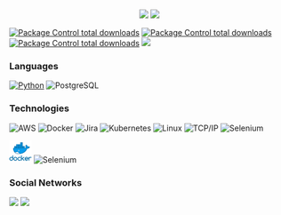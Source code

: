 
<br>
<p align = "center">
  <img src = "https://github-readme-stats.vercel.app/api?username=DenisMurynka&show_icons=true&theme=tokyonight&line_height=27">
  <img src = "https://github-readme-stats.vercel.app/api/top-langs/?username=DenisMurynka&hide=css,java,html&theme=tokyonight">
</p>


[![Package Control total downloads](https://img.shields.io/badge/Name-Denis-ff69b4)]()
[![Package Control total downloads](https://img.shields.io/badge/Sex-Yes-green)]()
[![Package Control total downloads](https://img.shields.io/badge/Gender-Engineer-yellow)]()
[![](https://img.shields.io/badge/TG-denowns-blue)](https://t.me/denowns)





### Languages

[![Python](https://img.shields.io/badge/-Python-fff?&logo=python)](https://github.com/DenisMurynka?tab=repositories&q=&type=&language=python)
![PostgreSQL](https://img.shields.io/badge/-PostgreSQL-fff?&logo=PostgreSQL&logoColor=336791)


### Technologies

![AWS](https://img.shields.io/badge/-AWS-fff?&logo=Amazon-AWS&logoColor=232F3E)
![Docker](https://img.shields.io/badge/-Docker-fff?&logo=Docker)
![Jira](https://img.shields.io/badge/-Jira-fff?&logo=jira-software&logoColor=0052CC)
![Kubernetes](https://img.shields.io/badge/-Kubernetes-fff?&logo=Kubernetes)
![Linux](https://img.shields.io/badge/-Linux-fff?&logo=linux&logoColor=000)
![TCP/IP](https://img.shields.io/badge/-TCP/IP-fff?&logo=Cisco)
![Selenium](https://img.shields.io/badge/-Selenium-fff?&logo=Selenium)

<img title="Docker" alt="Docker" width="40px" src="https://raw.githubusercontent.com/github/explore/master/topics/docker/docker.png">
<img title="Selenium" alt="Selenium" width="40px" src="https://img.icons8.com/color/48/000000/selenium-test-automation.png">

### Social Networks
[<img src="https://img.shields.io/badge/-%230077B5.svg?&style=for-the-badge&logo=linkedin&logoColor=white" />](https://www.linkedin.com/in/demnis-murynka/) 
[<img src = "https://img.shields.io/badge/-%23E4405F.svg?&style=for-the-badge&logo=instagram&logoColor=white">](https://www.instagram.com/denis.murynka/) 